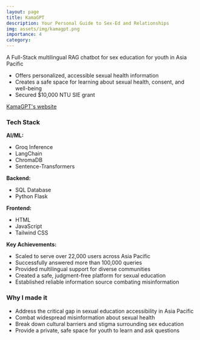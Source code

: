 ```yaml
---
layout: page
title: KamaGPT
description: Your Personal Guide to Sex-Ed and Relationships
img: assets/img/kamagpt.png
importance: 4
category: 
---
```


A Full-Stack multilingual RAG chatbot for sex education for youth in Asia Pacific
- Offers personalized, accessible sexual health information
- Creates a safe space for learning about sexual health, consent, and well-being
- Secured $10,000 NTU SIE grant

[KamaGPT's website](https://www.kamagpt.in/)

### Tech Stack
**AI/ML:** 
 - Groq Inference
 - LangChain
 - ChromaDB
 - Sentence-Transformers

**Backend:**
 - SQL Database
 - Python Flask
 
**Frontend:**
 - HTML
 - JavaScript
 - Tailwind CSS


**Key Achievements:**
- Scaled to serve over 22,000 users across Asia Pacific
- Successfully answered more than 100,000 queries
- Provided multilingual support for diverse communities
- Created a safe, judgment-free platform for sexual education
- Established reliable information source combating misinformation

### Why I made it
- Address the critical gap in sexual education accessibility in Asia Pacific
- Combat widespread misinformation about sexual health
- Break down cultural barriers and stigma surrounding sex education
- Provide a private, safe space for youth to learn and ask questions
